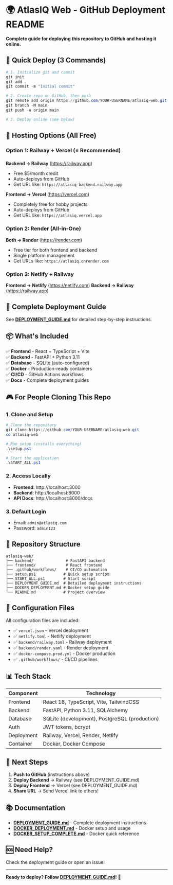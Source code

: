 # 🌍 AtlasIQ Web - GitHub Deployment README

**Complete guide for deploying this repository to GitHub and hosting it online.**

## 🎯 Quick Deploy (3 Commands)

```powershell
# 1. Initialize git and commit
git init
git add .
git commit -m "Initial commit"

# 2. Create repo on GitHub, then push
git remote add origin https://github.com/YOUR-USERNAME/atlasiq-web.git
git branch -M main
git push -u origin main

# 3. Deploy online (see below)
```

## 🚀 Hosting Options (All Free)

### Option 1: Railway + Vercel (⭐ Recommended)

**Backend → Railway** (https://railway.app)
- Free $5/month credit
- Auto-deploys from GitHub
- Get URL like: `https://atlasiq-backend.railway.app`

**Frontend → Vercel** (https://vercel.com)
- Completely free for hobby projects
- Auto-deploys from GitHub
- Get URL like: `https://atlasiq.vercel.app`

### Option 2: Render (All-in-One)

**Both → Render** (https://render.com)
- Free tier for both frontend and backend
- Single platform management
- Get URLs like: `https://atlasiq.onrender.com`

### Option 3: Netlify + Railway

**Frontend → Netlify** (https://netlify.com)
**Backend → Railway** (https://railway.app)

## 📖 Complete Deployment Guide

See **[DEPLOYMENT_GUIDE.md](DEPLOYMENT_GUIDE.md)** for detailed step-by-step instructions.

## 📦 What's Included

✅ **Frontend** - React + TypeScript + Vite  
✅ **Backend** - FastAPI + Python 3.11  
✅ **Database** - SQLite (auto-configured)  
✅ **Docker** - Production-ready containers  
✅ **CI/CD** - GitHub Actions workflows  
✅ **Docs** - Complete deployment guides  

## 🎮 For People Cloning This Repo

### 1. Clone and Setup

```powershell
# Clone the repository
git clone https://github.com/YOUR-USERNAME/atlasiq-web.git
cd atlasiq-web

# Run setup (installs everything)
.\setup.ps1

# Start the application
.\START_ALL.ps1
```

### 2. Access Locally

- **Frontend**: http://localhost:3000
- **Backend**: http://localhost:8000
- **API Docs**: http://localhost:8000/docs

### 3. Default Login

- Email: `admin@atlasiq.com`
- Password: `admin123`

## 📁 Repository Structure

```
atlasiq-web/
├── backend/              # FastAPI backend
├── frontend/             # React frontend
├── .github/workflows/    # CI/CD automation
├── setup.ps1            # Quick setup script
├── START_ALL.ps1        # Start script
├── DEPLOYMENT_GUIDE.md  # Detailed deployment instructions
├── DOCKER_DEPLOYMENT.md # Docker setup guide
└── README.md            # Project overview
```

## 🔧 Configuration Files

All configuration files are included:

- ✅ `vercel.json` - Vercel deployment
- ✅ `netlify.toml` - Netlify deployment
- ✅ `backend/railway.toml` - Railway deployment
- ✅ `backend/render.yaml` - Render deployment
- ✅ `docker-compose.prod.yml` - Docker production
- ✅ `.github/workflows/` - CI/CD pipelines

## 📊 Tech Stack

| Component | Technology |
|-----------|-----------|
| Frontend | React 18, TypeScript, Vite, TailwindCSS |
| Backend | FastAPI, Python 3.11, SQLAlchemy |
| Database | SQLite (development), PostgreSQL (production) |
| Auth | JWT tokens, bcrypt |
| Deployment | Railway, Vercel, Render, Netlify |
| Container | Docker, Docker Compose |

## 🎯 Next Steps

1. **Push to GitHub** (instructions above)
2. **Deploy Backend** → Railway (see DEPLOYMENT_GUIDE.md)
3. **Deploy Frontend** → Vercel (see DEPLOYMENT_GUIDE.md)
4. **Share URL** → Send Vercel link to others!

## 📚 Documentation

- **[DEPLOYMENT_GUIDE.md](DEPLOYMENT_GUIDE.md)** - Complete deployment instructions
- **[DOCKER_DEPLOYMENT.md](DOCKER_DEPLOYMENT.md)** - Docker setup and usage
- **[DOCKER_SETUP_COMPLETE.md](DOCKER_SETUP_COMPLETE.md)** - Docker quick reference

## 🆘 Need Help?

Check the deployment guide or open an issue!

---

**Ready to deploy? Follow [DEPLOYMENT_GUIDE.md](DEPLOYMENT_GUIDE.md)!** 🚀
